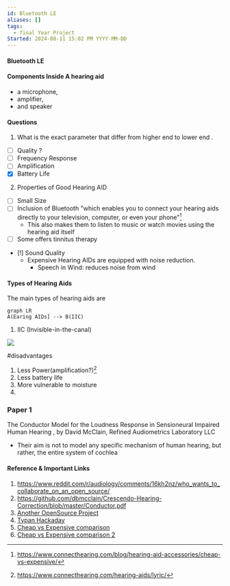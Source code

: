 ```yaml
---
id: Bluetooth LE
aliases: []
tags:
  - final Year Project
Started: 2024-08-11 15:02 PM YYYY-MM-DD
---
```


#### Bluetooth LE

#### Components Inside A hearing aid

- a microphone,
- amplifier,
- and speaker

#### Questions

1. What is the exact parameter that differ from higher end to lower end .

- [ ] Quality ?
- [ ] Frequency Response
- [ ] Amplification
- [x] Battery Life

2. Properties of Good Hearing AID

- [ ] Small Size
- [ ] Inclusion of Bluetooth "which enables you to connect your hearing aids directly to your television, computer, or even your phone"[^1]
  - This also makes them to listen to music or watch movies using the hearing aid itself
- [ ] Some offers tinnitus therapy
- [!] Sound Quality
  - Expensive Hearing AIDs are equipped with noise reduction.
    - Speech in Wind: reduces noise from wind

#### Types of Hearing Aids

The main types of hearing aids are

```mermaid
graph LR
A(Earing AIDs] --> B(IIC)
```

1. IIC (Invisible-in-the-canal)

![](https://www.hearingsavers.com.au/product_images/uploaded_images/hearing-savers-phonak-lyric-invisible.jpg)

#disadvantages

1. Less Power(amplification?)[^2]
2. Less battery life
3. More vulnerable to moisture
4.

### Paper 1

The Conductor Model for the Loudness Response in Sensioneural Impaired Human Hearing , by David McClain, Refined Audiometrics Laboratory LLC

- Their aim is not to model any specific mechanism of human hearing, but rather, the entire system of cochlea

#### Reference & Important Links

1. https://www.reddit.com/r/audiology/comments/16kh2nz/who_wants_to_collaborate_on_an_open_source/
2. https://github.com/dbmcclain/Crescendo-Hearing-Correction/blob/master/Conductor.pdf
3. [Another OpenSource Project](http://www.openmha.org/)
4. [Typan Hackaday](https://hackaday.com/2019/03/01/meet-tympan-the-open-hardware-hearing-aid/)
5. [Cheap vs Expensive comparison](https://www.connecthearing.com/blog/hearing-aid-accessories/cheap-vs-expensive/)
6. [Cheap vs Expensive comparison 2 ](https://www.lifesoundhear.com/hearing-aids-news/the-truth-about-cheap-hearing-aids/)

[^1]: https://www.connecthearing.com/blog/hearing-aid-accessories/cheap-vs-expensive/

[^2]: https://www.connecthearing.com/hearing-aids/lyric/
